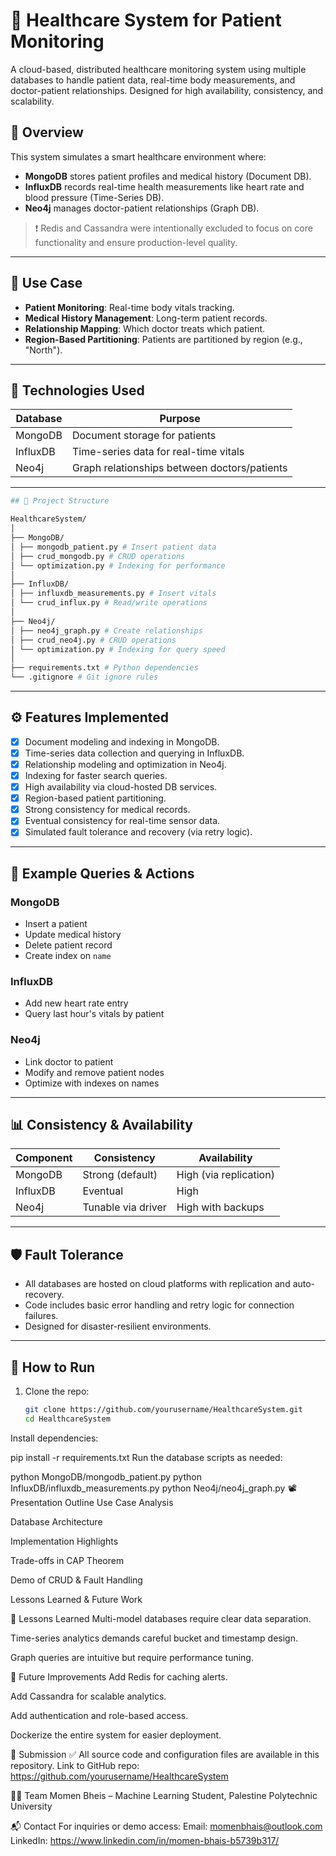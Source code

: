 # 🏥 Healthcare System for Patient Monitoring

A cloud-based, distributed healthcare monitoring system using multiple databases to handle patient data, real-time body measurements, and doctor-patient relationships. Designed for high availability, consistency, and scalability.

## 📌 Overview

This system simulates a smart healthcare environment where:

- **MongoDB** stores patient profiles and medical history (Document DB).
- **InfluxDB** records real-time health measurements like heart rate and blood pressure (Time-Series DB).
- **Neo4j** manages doctor-patient relationships (Graph DB).

> ❗ Redis and Cassandra were intentionally excluded to focus on core functionality and ensure production-level quality.

---

## 🧠 Use Case

- **Patient Monitoring**: Real-time body vitals tracking.
- **Medical History Management**: Long-term patient records.
- **Relationship Mapping**: Which doctor treats which patient.
- **Region-Based Partitioning**: Patients are partitioned by region (e.g., "North").

---

## 🧰 Technologies Used

| Database      | Purpose                                      |
|---------------|----------------------------------------------|
| MongoDB       | Document storage for patients                |
| InfluxDB      | Time-series data for real-time vitals        |
| Neo4j         | Graph relationships between doctors/patients |

---
 ```bash
## 📁 Project Structure

HealthcareSystem/
│
├── MongoDB/
│ ├── mongodb_patient.py # Insert patient data
│ ├── crud_mongodb.py # CRUD operations
│ └── optimization.py # Indexing for performance
│
├── InfluxDB/
│ ├── influxdb_measurements.py # Insert vitals
│ └── crud_influx.py # Read/write operations
│
├── Neo4j/
│ ├── neo4j_graph.py # Create relationships
│ ├── crud_neo4j.py # CRUD operations
│ └── optimization.py # Indexing for query speed
│
├── requirements.txt # Python dependencies
└── .gitignore # Git ignore rules


 ```
---

## ⚙️ Features Implemented

- [x] Document modeling and indexing in MongoDB.
- [x] Time-series data collection and querying in InfluxDB.
- [x] Relationship modeling and optimization in Neo4j.
- [x] Indexing for faster search queries.
- [x] High availability via cloud-hosted DB services.
- [x] Region-based patient partitioning.
- [x] Strong consistency for medical records.
- [x] Eventual consistency for real-time sensor data.
- [x] Simulated fault tolerance and recovery (via retry logic).

---

## 🧪 Example Queries & Actions

### MongoDB
- Insert a patient
- Update medical history
- Delete patient record
- Create index on `name`

### InfluxDB
- Add new heart rate entry
- Query last hour's vitals by patient

### Neo4j
- Link doctor to patient
- Modify and remove patient nodes
- Optimize with indexes on names

---

## 📊 Consistency & Availability

| Component    | Consistency       | Availability         |
|--------------|-------------------|----------------------|
| MongoDB      | Strong (default)  | High (via replication) |
| InfluxDB     | Eventual          | High                 |
| Neo4j        | Tunable via driver | High with backups   |

---

## 🛡️ Fault Tolerance

- All databases are hosted on cloud platforms with replication and auto-recovery.
- Code includes basic error handling and retry logic for connection failures.
- Designed for disaster-resilient environments.

---

## 🚀 How to Run

1. Clone the repo:
   ```bash
   git clone https://github.com/yourusername/HealthcareSystem.git
   cd HealthcareSystem
Install dependencies:


pip install -r requirements.txt
Run the database scripts as needed:


python MongoDB/mongodb_patient.py
python InfluxDB/influxdb_measurements.py
python Neo4j/neo4j_graph.py
📽️ Presentation Outline
Use Case Analysis

Database Architecture

Implementation Highlights

Trade-offs in CAP Theorem

Demo of CRUD & Fault Handling

Lessons Learned & Future Work

🧠 Lessons Learned
Multi-model databases require clear data separation.

Time-series analytics demands careful bucket and timestamp design.

Graph queries are intuitive but require performance tuning.

🧰 Future Improvements
Add Redis for caching alerts.

Add Cassandra for scalable analytics.

Add authentication and role-based access.

Dockerize the entire system for easier deployment.

📎 Submission
✅ All source code and configuration files are available in this repository.
Link to GitHub repo: https://github.com/yourusername/HealthcareSystem

🧑‍💻 Team
Momen Bheis – Machine Learning Student, Palestine Polytechnic University



📬 Contact
For inquiries or demo access:
Email: momenbhais@outlook.com
LinkedIn: https://www.linkedin.com/in/momen-bhais-b5739b317/
 ``` 
